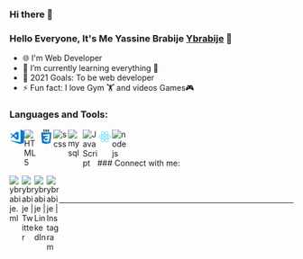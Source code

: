 ### Hi there 👋

### Hello Everyone, It's Me Yassine Brabije  [Ybrabije][website] 👋

- 🌐 I'm Web Developer
- 🌱 I’m currently learning everything 💪
- 🥅 2021 Goals: To be web developer
- ⚡ Fun fact: I love Gym 🏋 and videos Games🎮
### Languages and Tools:
<img align="left" alt="Visual Studio Code" width="26px" src="https://raw.githubusercontent.com/github/explore/80688e429a7d4ef2fca1e82350fe8e3517d3494d/topics/visual-studio-code/visual-studio-code.png" />
<img align="left" alt="HTML5" width="26px" src="https://image.flaticon.com/icons/png/128/919/919827.png" /> 
<img align="left" alt="CSS3" width="26px" src="https://raw.githubusercontent.com/github/explore/80688e429a7d4ef2fca1e82350fe8e3517d3494d/topics/css/css.png" /> 
<img align="left" alt="scss" width="26px" src="https://raw.githubusercontent.com/github/explore/80688e429a7d4ef2fca1e82350fe8e3517d3494d/topics/scss/scss.png" /> 
<img align="left" alt="mysql" width="26px" src="https://www.flaticon.com/svg/vstatic/svg/919/919836.svg?token=exp=1616870996~hmac=fdb5d1c6994be3ee0af75041edb108fc" /> 
<img align="left" alt="JavaScript" width="26px" src="https://www.flaticon.com/svg/vstatic/svg/919/919828.svg?token=exp=1616871033~hmac=ca1e7d1a703c546b8272bad7b5984a53"/> 
<img align="left" alt="React" width="26px" src="https://raw.githubusercontent.com/github/explore/80688e429a7d4ef2fca1e82350fe8e3517d3494d/topics/react/react.png" /> 
<img align="left" alt="nodejs" width="26px" src="https://www.flaticon.com/svg/vstatic/svg/919/919825.svg?token=exp=1616870473~hmac=ab5f5ddb11b928c2308294dcba3989e9" /> 

 <br />
 <br />
 <br />
### Connect with me:

[<img align="left" alt="ybrabije.ml" width="22px" src="https://www.flaticon.com/svg/vstatic/svg/744/744480.svg?token=exp=1616869911~hmac=a865f270824593b1793cf70aa8668413" />][website]
[<img align="left" alt="ybrabije | Twitter" width="22px" src="https://www.flaticon.com/svg/vstatic/svg/179/179342.svg?token=exp=1616870012~hmac=22feec2606f7aec30022d94e73c46b94" />][twitter]
[<img align="left" alt="ybrabije | LinkedIn" width="22px" src="https://www.flaticon.com/svg/vstatic/svg/179/179330.svg?token=exp=1616870044~hmac=dc21c7914d20d3d6e55b83a6597f65a9" />][linkedin]
[<img align="left" alt="ybrabije | Instagram" width="22px" src="https://www.flaticon.com/premium-icon/icons/svg/3955/3955024.svg" />][instagram]



<br />
<br />

--- 
[website]: https://ybrabije.ml
[twitter]: https://twitter.com/YBrabije
[instagram]: https://www.instagram.com/brabijey/
[linkedin]: https://www.linkedin.com/in/yassine-brabije-b5b5a31b5/





